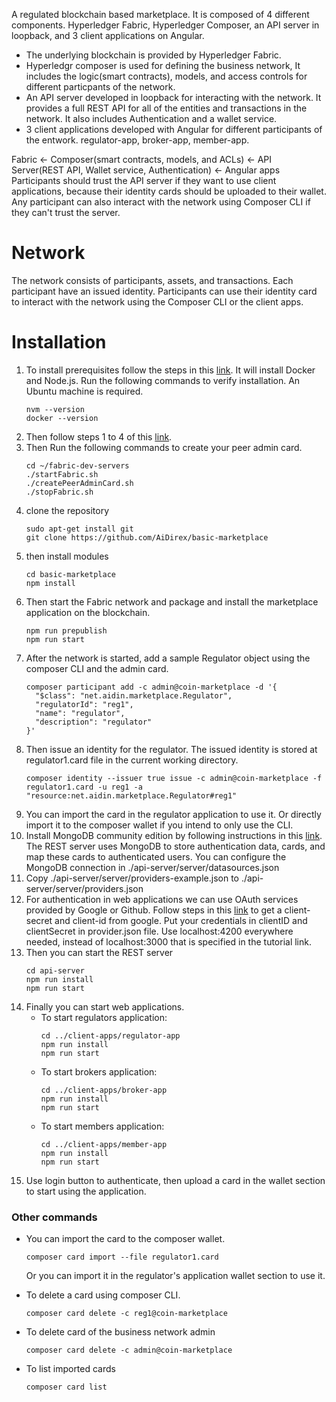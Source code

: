 
A regulated blockchain based marketplace. 
It is composed of 4 different components. Hyperledger Fabric, Hyperledger Composer, an API server in loopback, and 3 client applications on Angular.  
* The underlying blockchain is provided by Hyperledger Fabric. 
* Hyperledgr composer is used for defining the business network, It includes the logic(smart contracts), models, and access controls for different particpants of the network. 
* An API server developed in loopback for interacting with the network. It provides a full REST API for all of the entities and transactions in the network. It also includes Authentication and a wallet service.
* 3 client applications developed with Angular for different participants of the entwork. regulator-app, broker-app, member-app.  
  
Fabric <- Composer(smart contracts, models, and ACLs) <- API Server(REST API, Wallet service, Authentication) <- Angular apps  
Participants should trust the API server if they want to use client applications, because their identity cards should be uploaded to their wallet. Any participant can also interact with the network using Composer CLI if they can't trust the server.

# Network
The network consists of participants, assets, and transactions. Each participant have an issued identity. Participants can use their identity card to interact with the network using the Composer CLI or the client apps. 

# Installation

1. To install prerequisites follow the steps in this [link](https://hyperledger.github.io/composer/latest/installing/installing-prereqs.html). It will install Docker and Node.js. Run the following commands to verify installation. An Ubuntu machine is required.
    ```
    nvm --version
    docker --version
    ```
2. Then follow steps 1 to 4 of this [link](https://hyperledger.github.io/composer/latest/installing/development-tools.html#installing-components). 
3. Then Run the following commands to create your peer admin card.
    ```
    cd ~/fabric-dev-servers
    ./startFabric.sh
    ./createPeerAdminCard.sh
    ./stopFabric.sh
    ```
4. clone the repository
    ```
    sudo apt-get install git
    git clone https://github.com/AiDirex/basic-marketplace
    ```
5. then install modules
    ```
    cd basic-marketplace
    npm install
    ```
6. Then start the Fabric network and package and install the marketplace application on the blockchain.
    ```
    npm run prepublish
    npm run start
    ``` 
7. After the network is started, add a sample Regulator object using the composer CLI and the admin card. 
    ```
    composer participant add -c admin@coin-marketplace -d '{
      "$class": "net.aidin.marketplace.Regulator",
      "regulatorId": "reg1",
      "name": "regulator",
      "description": "regulator"
    }'
    ``` 
8. Then issue an identity for the regulator. The issued identity is stored at regulator1.card file in the current working directory.
    ```
    composer identity --issuer true issue -c admin@coin-marketplace -f regulator1.card -u reg1 -a "resource:net.aidin.marketplace.Regulator#reg1"
    ``` 
9. You can import the card in the regulator application to use it. Or directly import it to the composer wallet if you intend to only use the CLI.  
10. Install MongoDB community edition by following instructions in this [link](https://docs.mongodb.com/manual/tutorial/install-mongodb-on-ubuntu/#install-mongodb-community-edition). The REST server uses MongoDB to store authentication data, cards, and map these cards to authenticated users. You can configure the MongoDB connection in ./api-server/server/datasources.json    
11. Copy ./api-server/server/providers-example.json to ./api-server/server/providers.json  
12. For authentication in web applications we can use OAuth services provided by Google or Github. Follow steps in this [link](https://hyperledger.github.io/composer/latest/tutorials/google_oauth2_rest#appendix-google-authentication-configuration-setup) to get a client-secret and client-id from google. Put your credentials in clientID and clientSecret in provider.json file. Use localhost:4200 everywhere needed, instead of localhost:3000 that is specified in the tutorial link.  
13. Then you can start the REST server
    ```
    cd api-server
    npm run install
    npm run start
    ```
14. Finally you can start web applications.
    - To start regulators application:
        ```
        cd ../client-apps/regulator-app
        npm run install
        npm run start
        ``` 
    - To start brokers application:
        ```
        cd ../client-apps/broker-app
        npm run install
        npm run start
        ```
    - To start members application:
        ```
        cd ../client-apps/member-app
        npm run install
        npm run start
        ```
15. Use login button to authenticate, then upload a card in the wallet section to start using the application.
  

### Other commands
- You can import the card to the composer wallet.
    ```
    composer card import --file regulator1.card
    ```
    Or you can import it in the regulator's application wallet section to use it.

- To delete a card using composer CLI.
    ```
    composer card delete -c reg1@coin-marketplace
    ```

- To delete card of the business network admin
    ```
    composer card delete -c admin@coin-marketplace
    ```
    
- To list imported cards
    ```
    composer card list
    ```    
